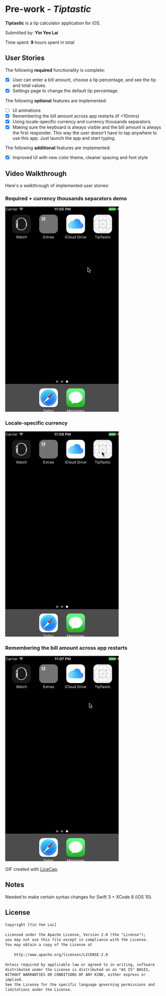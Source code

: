 # Pre-work - *Tiptastic*

**Tiptastic** is a tip calculator application for iOS.

Submitted by: **Yin Yee Lai**

Time spent: **9** hours spent in total

## User Stories

The following **required** functionality is complete:

* [x] User can enter a bill amount, choose a tip percentage, and see the tip and total values.
* [x] Settings page to change the default tip percentage.

The following **optional** features are implemented:
* [ ] UI animations
* [x] Remembering the bill amount across app restarts (if <10mins)
* [x] Using locale-specific currency and currency thousands separators.
* [x] Making sure the keyboard is always visible and the bill amount is always the first responder. This way the user doesn't have to tap anywhere to use this app. Just launch the app and start typing.

The following **additional** features are implemented:
* [x] Improved UI with new color theme, cleaner spacing and font style

## Video Walkthrough 

Here's a walkthrough of implemented user stories:

### Required + currency thousands separators demo
<img src='https://github.com/yylai/Tiptastic/blob/master/walkthrough.gif' title='Video Walkthrough Required' width='' alt='Video Walkthrough Required' />

### Locale-specific currency
<img src='https://github.com/yylai/Tiptastic/blob/master/walkthrough-locale.gif' title='Video Walkthrough Locale' width='' alt='Video Walkthrough Locale' />

### Remembering the bill amount across app restarts
<img src='https://github.com/yylai/Tiptastic/blob/master/walkthrough-state.gif' title='Video Walkthrough State' width='' alt='Video Walkthrough State' />

GIF created with [LiceCap](http://www.cockos.com/licecap/).

## Notes

Needed to make certain syntax changes for Swift 3 + XCode 8 (iOS 10).

## License

    Copyright [Yin Yee Lai]

    Licensed under the Apache License, Version 2.0 (the "License");
    you may not use this file except in compliance with the License.
    You may obtain a copy of the License at

        http://www.apache.org/licenses/LICENSE-2.0

    Unless required by applicable law or agreed to in writing, software
    distributed under the License is distributed on an "AS IS" BASIS,
    WITHOUT WARRANTIES OR CONDITIONS OF ANY KIND, either express or implied.
    See the License for the specific language governing permissions and
    limitations under the License.
